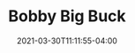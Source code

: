 ---
title: "Bobby Big Buck"
date: 2021-03-30T11:11:55-04:00
draft: false
tagline: "Long lasting, low maintenance, balances high forage quality with less than ideal soil conditions"
banner: "clover-banner.jpg"
image: "../clover-banner.jpg" # needs the "../" for list view
tax: "" #Legume, Brassica, Grass, Broadleaf
cycle: "Perennial" #Perennial
tags: ["Long lasting", "low maintenance"] #Attracts pollinators, bears traffic, etc
soil: "Well-drained"
ph: 6.8
stand: 3–5
planting: "Early Spring"
depth: 1/2
rate: 18–20
fertilizer: "Topdress 40 lbs P, 150 lbs K annually"
mowing: "Once in seeding year, subsequently biannual between June 15th and August 1st"
Blend:
   Alfalfa: "40%"
   June (Medium Red) Clover: "30%"
   Alsike Clover: "20%"
   Ladino Clover: "20%"
Images:
    alfalfa: "alfalfa-cover.jpg"
    red clover: "red-clover.jpg"
    alsike clover: "alsike-clover.jpg"
    ladino clover: "ladino.jpg"
---